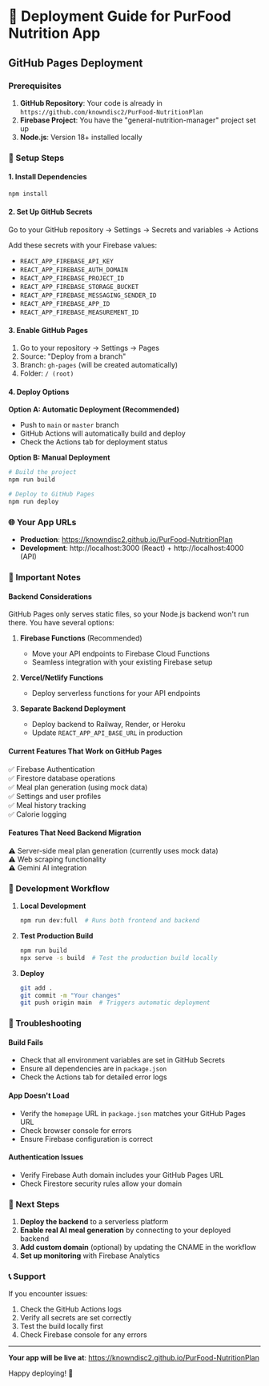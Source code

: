 # 🚀 Deployment Guide for PurFood Nutrition App

## GitHub Pages Deployment

### Prerequisites
1. **GitHub Repository**: Your code is already in `https://github.com/knowndisc2/PurFood-NutritionPlan`
2. **Firebase Project**: You have the "general-nutrition-manager" project set up
3. **Node.js**: Version 18+ installed locally

### 🔧 Setup Steps

#### 1. Install Dependencies
```bash
npm install
```

#### 2. Set Up GitHub Secrets
Go to your GitHub repository → Settings → Secrets and variables → Actions

Add these secrets with your Firebase values:
- `REACT_APP_FIREBASE_API_KEY`
- `REACT_APP_FIREBASE_AUTH_DOMAIN`
- `REACT_APP_FIREBASE_PROJECT_ID`
- `REACT_APP_FIREBASE_STORAGE_BUCKET`
- `REACT_APP_FIREBASE_MESSAGING_SENDER_ID`
- `REACT_APP_FIREBASE_APP_ID`
- `REACT_APP_FIREBASE_MEASUREMENT_ID`

#### 3. Enable GitHub Pages
1. Go to your repository → Settings → Pages
2. Source: "Deploy from a branch"
3. Branch: `gh-pages` (will be created automatically)
4. Folder: `/ (root)`

#### 4. Deploy Options

**Option A: Automatic Deployment (Recommended)**
- Push to `main` or `master` branch
- GitHub Actions will automatically build and deploy
- Check the Actions tab for deployment status

**Option B: Manual Deployment**
```bash
# Build the project
npm run build

# Deploy to GitHub Pages
npm run deploy
```

### 🌐 Your App URLs

- **Production**: https://knowndisc2.github.io/PurFood-NutritionPlan
- **Development**: http://localhost:3000 (React) + http://localhost:4000 (API)

### 📝 Important Notes

#### Backend Considerations
GitHub Pages only serves static files, so your Node.js backend won't run there. You have several options:

1. **Firebase Functions** (Recommended)
   - Move your API endpoints to Firebase Cloud Functions
   - Seamless integration with your existing Firebase setup

2. **Vercel/Netlify Functions**
   - Deploy serverless functions for your API endpoints

3. **Separate Backend Deployment**
   - Deploy backend to Railway, Render, or Heroku
   - Update `REACT_APP_API_BASE_URL` in production

#### Current Features That Work on GitHub Pages
✅ Firebase Authentication  
✅ Firestore database operations  
✅ Meal plan generation (using mock data)  
✅ Settings and user profiles  
✅ Meal history tracking  
✅ Calorie logging  

#### Features That Need Backend Migration
⚠️ Server-side meal plan generation (currently uses mock data)  
⚠️ Web scraping functionality  
⚠️ Gemini AI integration  

### 🔄 Development Workflow

1. **Local Development**
   ```bash
   npm run dev:full  # Runs both frontend and backend
   ```

2. **Test Production Build**
   ```bash
   npm run build
   npx serve -s build  # Test the production build locally
   ```

3. **Deploy**
   ```bash
   git add .
   git commit -m "Your changes"
   git push origin main  # Triggers automatic deployment
   ```

### 🐛 Troubleshooting

#### Build Fails
- Check that all environment variables are set in GitHub Secrets
- Ensure all dependencies are in `package.json`
- Check the Actions tab for detailed error logs

#### App Doesn't Load
- Verify the `homepage` URL in `package.json` matches your GitHub Pages URL
- Check browser console for errors
- Ensure Firebase configuration is correct

#### Authentication Issues
- Verify Firebase Auth domain includes your GitHub Pages URL
- Check Firestore security rules allow your domain

### 🚀 Next Steps

1. **Deploy the backend** to a serverless platform
2. **Enable real AI meal generation** by connecting to your deployed backend
3. **Add custom domain** (optional) by updating the CNAME in the workflow
4. **Set up monitoring** with Firebase Analytics

### 📞 Support

If you encounter issues:
1. Check the GitHub Actions logs
2. Verify all secrets are set correctly
3. Test the build locally first
4. Check Firebase console for any errors

---

**Your app will be live at**: https://knowndisc2.github.io/PurFood-NutritionPlan

Happy deploying! 🎉
